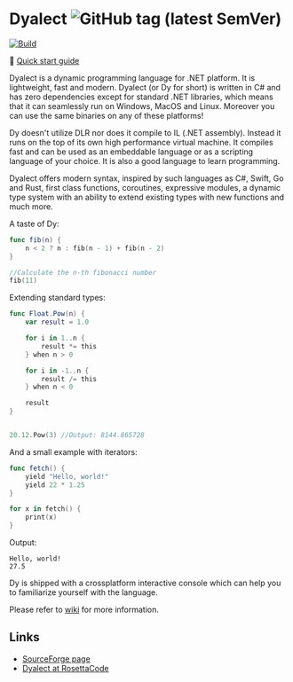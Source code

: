 # Dyalect ![GitHub tag (latest SemVer)](https://img.shields.io/badge/version-0.36-royalblue.svg)

[![Build](https://github.com/vorov2/dyalect/actions/workflows/dotnet.yml/badge.svg)](https://github.com/vorov2/dyalect/blob/master/Docs/testresults.txt)

:blue_book: [Quick start guide](https://github.com/vorov2/dyalect/wiki/Language-overview)

Dyalect is a dynamic programming language for .NET platform.
It is lightweight, fast and modern. Dyalect (or Dy for short) is
written in C# and has zero dependencies except for standard .NET
libraries, which means that it can seamlessly run on Windows, MacOS
and Linux. Moreover you can use the same binaries on any of these 
platforms!

Dy doesn't utilize DLR nor does it compile to IL (.NET assembly). Instead
it runs on the top of its own high performance virtual machine. It
compiles fast and can be used as an embeddable language or as a
scripting language of your choice. It is also a good language to learn
programming.

Dyalect offers modern syntax, inspired by such languages as C#, Swift,
Go and Rust, first class functions, coroutines, expressive modules,
a dynamic type system with an ability to extend existing types with
new functions and much more.

A taste of Dy:

```swift
func fib(n) {
    n < 2 ? n : fib(n - 1) + fib(n - 2)
}

//Calculate the n-th fibonacci number
fib(11)
```

Extending standard types:

```swift
func Float.Pow(n) {
    var result = 1.0

    for i in 1..n {
        result *= this
    } when n > 0

    for i in -1..n {
        result /= this
    } when n < 0

    result
}


20.12.Pow(3) //Output: 8144.865728
```

And a small example with iterators:

```swift
func fetch() { 
    yield "Hello, world!"
    yield 22 * 1.25
}

for x in fetch() {
    print(x)
}
```

Output:

```
Hello, world!
27.5
```

Dy is shipped with a crossplatform interactive console which can
help you to familiarize yourself with the language.

Please refer to [wiki](https://github.com/vorov2/dyalect/wiki) for more information.

## Links

* [SourceForge page](https://sourceforge.net/projects/dyalect/)
* [Dyalect at RosettaCode](http://rosettacode.org/wiki/Category:Dyalect)

